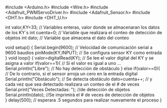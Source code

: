#include <Arduino.h>
#include <Wire.h>
#include <Adafruit_PWMServoDriver.h>
#include <Adafruit_Sensor.h>
#include <DHT.h>
#include <DHT_U.h>


int valor,KY=33;                         // Variables enteras, valor donde se almacenaran los datos de los KY´s
int cuenta=0;                          // Variable que realizara el conteo de detección de objetos
int dato;                              // Variable que almacena el dato del conteo

void setup() {
  Serial.begin(9600);                   // Velocidad de comunicación serial a 9600 baudios
  pinMode(KY,INPUT);                    // Se configura sensor KY como entrada 
  } 
  void loop()   { 
    valor=digitalRead(KY);              // Se lee el valor digital del KY y se asigna a valor 
    if(valor==1){                       // Sí el valor es igual a uno ... 
      Serial.println("Libre");          // No hay detección de obstáculo
      }
      else if(valor==0){                // De lo contrario, si el sensor arroja un cero en la entrada digital
        Serial.println("Obstáculo");    // Se detecta obstáculo 
        dato=cuenta++;                  // y cada vez que sea detectado realizara un conteo de el # de veces 
       Serial.print("Veces Detectadas: "); //de detección de objetos
       Serial.println(dato);               //Se imprimirá el # de veces de detección de objetos      
}
delay(500);        // esperara .5 segundos para realizar nuevamente el proceso
}